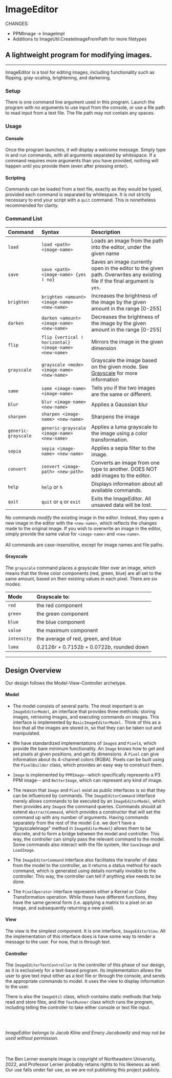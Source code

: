 # ImageEditor

CHANGES:

- PPMImage -> ImageImpl
- Additions to ImageUtil.CreateImageFromPath for more filetypes

## A lightweight program for modifying images.

---
ImageEditor is a tool for editing images,
including functionality such as flipping, gray-scaling, brightening, and darkening.

### Setup

There is one command line argument used in this program. Launch the program with no arguments to use
input from the console,
or use a file path to read input from a text file. The file path may not contain any spaces.

### Usage

#### Console

Once the program launches, it will display a welcome message. Simply type in and run commands, with
all arguments separated by whitespace.
If a command requires more arguments than you have provided, nothing will happen until you provide
them (even after pressing enter).

#### Scripting

Commands can be loaded from a text file, exactly as they would be typed, provided each command is
separated by whitespace.
It is not strictly necessary to end your script with a `quit` command. This is nonetheless
recommended for clarity.

### Command List

| Command             | Syntax                                                 | Description                                                                                                                 |
|:--------------------|:-------------------------------------------------------|:----------------------------------------------------------------------------------------------------------------------------|
| `load `             | `load <path> <image-name>`                             | Loads an image from the path into the editor, under the given name                                                          |
| `save`              | `save <path> <image-name> {yes ǀ no}`                  | Saves an image currently open in the editor to the given path. Overwrites any existing file if the final argument is `yes`. |
| `brighten`          | `brighten <amount> <image-name> <new-name>`            | Increases the brightness of the image by the given amount in the range [0-255]                                              |
| `darken`            | `darken <amount> <image-name> <new-name>`              | Decreases the brightness of the image by the given amount in the range [0-255]                                              |
| `flip`              | `flip {vertical ǀ horizontal} <image-name> <new-name>` | Mirrors the image in the given dimension                                                                                    |
| `grayscale`         | `grayscale <mode> <image-name> <new-name>`             | Grayscale the image based on the given mode. See [Grayscale](#Grayscale) for more information                               |
| `same`              | `same <image-name> <image-name>`                       | Tells you if the two images are the same or different.                                                                      |
| `blur`              | `blur <image-name> <new-name>`                         | Applies a Gaussian blur                                                                                                     |
| `sharpen`           | `sharpen <image-name> <new-name>`                      | Sharpens the image                                                                                                          |
| `generic-grayscale` | `generic-grayscale <image-name> <new-name>`            | Applies a luma grayscale to the image using a color transformation.                                                         |
| `sepia`             | `sepia <image-name> <new-name>`                        | Applies a sepia filter to the image.                                                                                        |
| `convert`           | `convert <image-path> <new-path>`                      | Converts an image from one type to another. DOES NOT add images to the editor.                                              |
| `help`              | `help` or `h`                                          | Displays information about all available commands.                                                                          |
| `quit`              | `quit` or `q` or `exit`                                | Exits the ImageEditor. All unsaved data will be lost.                                                                       |

No commands *modify* the existing image in the editor. Instead, they open a new image in the editor
with the `<new-name>`,
which reflects the changes made to the original image. If you wish to overwrite an image in the
editor, simply provide the same value for `<image-name>` and `<new-name>`.
<br>
<br>
All commands are case-insensitive, except for image names and file paths.

#### Grayscale

The `grayscale` command places a grayscale filter over an image, which means that the three color
components
(red, green, blue) are all set to the same amount, based on their existing values in each pixel.
There are six modes:

| Mode        | Grayscale to:                                   |
|:------------|:------------------------------------------------|
| `red`       | the red component                               |
| `green`     | the green component                             |
| `blue`      | the blue component                              |
| `value`     | the maximum component                           |
| `intensity` | the average of red, green, and blue             |
| `luma`      | 0.2126*r* + 0.7152*b* + 0.0722*b*, rounded down |

---

## Design Overview

Our design follows the Model-View-Controller archetype.

#### Model

- The model consists of several parts. The most important is an `ImageEditorModel`, an interface that
provides three methods: storing images, retrieving images, and executing commands on images.
This interface is implemented by `BasicImageEditorModel.` Think of this as a box that all the images
are stored in, so that they can be taken out and manipulated.

- We have standardized implementations of `Image`s and `Pixel`s, which provide the bare minimum
functionality.
An `Image` knows how to get and set pixels at given positions, and get its dimensions. A `Pixel` can
give
information about its 4-channel colors (RGBA). Pixels can be built using the `PixelBuilder` class,
which provides an easy way to construct them.

- `Image` is  implemented by `PPMImage`--which specifically represents a P3 PPM image--
and `BetterImage`, which can represent any kind of image.

- The reason that `Image` and `Pixel` exist as public interfaces is so that they can be influenced by
commands. The `ImageEditorCommand` interface merely allows commands to be executed by
an `ImageEditorModel`,
which then provides any `Image`s the command queries. Commands should all extend `AbstractCommand`,
which
provides a constructor that will set the command up with any number of arguments. Having commands
separately from the rest of the model (i.e. we don't have a "grayscaleImage" method
in `ImageEditorModel`)
allows them to be discrete, and to form a bridge between the model and controller. This way, the
controller
can simply pass the relevant command to the model. Some commands also interact with the file system,
like `SaveImage` and `LoadImage`.

- The `ImageEditorCommand` interface also facilitates the transfer of data from the model to the
controller,
as it returns a status method for each command, which is generated using details normally invisible
to the controller.
This way, the controller can tell if anything else needs to be done.

- The `PixelOperator` interface represents either a Kernel or Color Transformation operation.
While these have different functions, they have the same general form (i.e. applying a matrix to a pixel on an image,
and subsequently returning a new pixel).

#### View

The view is the simplest component. It is one interface, `ImageEditorView`. All the implementation
of
this interface does is have some way to render a message to the user. For now, that is through text.

#### Controller

The `ImageEditorTextController` is the controller of this phase of our design, as it is exclusively
for
a text-based program. Its implementation allows the user to give text input either as a text file or
through the console, and sends the appropriate commands to model. It uses the view to display
information to
the user.

There is also the `ImageUtil` class, which contains static methods that help read and store files,
and the `TextRunner` class which runs the program, including telling the controller to take either
console or text file input.

<br>
<br>

*ImageEditor belongs to Jacob Kline and Emery Jacobowitz and may not be used without permission.*

<br>
<br>
The Ben Lerner example image is copyright of Northeastern University, 2022,
and Professor Lerner probably retains rights to his likeness as well. 
Our use falls under fair use, as we are not publishing this project publicly.